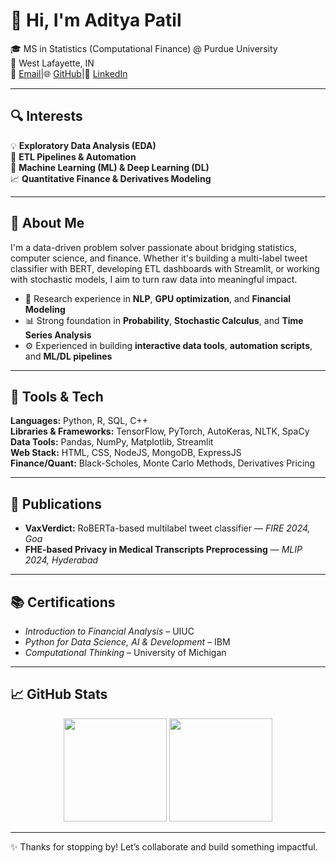 # 👋 Hi, I'm Aditya Patil

🎓 MS in Statistics (Computational Finance) @ Purdue University  
📍 West Lafayette, IN <br />
📧 [Email](mailto:patil219@purdue.edu)|🌐 [GitHub](https://github.com/Ronin2810)|👔 [LinkedIn](https://www.linkedin.com/in/aditya-patil-047283220/)

---

## 🔍 Interests

💡 **Exploratory Data Analysis (EDA)**  
🔄 **ETL Pipelines & Automation**  
🧠 **Machine Learning (ML) & Deep Learning (DL)**  
📈 **Quantitative Finance & Derivatives Modeling**

---

## 🧠 About Me

I'm a data-driven problem solver passionate about bridging statistics, computer science, and finance. Whether it's building a multi-label tweet classifier with BERT, developing ETL dashboards with Streamlit, or working with stochastic models, I aim to turn raw data into meaningful impact.

- 🧪 Research experience in **NLP**, **GPU optimization**, and **Financial Modeling**
- 📊 Strong foundation in **Probability**, **Stochastic Calculus**, and **Time Series Analysis**
- ⚙️ Experienced in building **interactive data tools**, **automation scripts**, and **ML/DL pipelines**

---

## 🔧 Tools & Tech

**Languages:** Python, R, SQL, C++  
**Libraries & Frameworks:** TensorFlow, PyTorch, AutoKeras, NLTK, SpaCy  
**Data Tools:** Pandas, NumPy, Matplotlib, Streamlit  
**Web Stack:** HTML, CSS, NodeJS, MongoDB, ExpressJS  
**Finance/Quant:** Black-Scholes, Monte Carlo Methods, Derivatives Pricing

---

## 📄 Publications

- **VaxVerdict:** RoBERTa-based multilabel tweet classifier — *FIRE 2024, Goa*  
- **FHE-based Privacy in Medical Transcripts Preprocessing** — *MLIP 2024, Hyderabad*

---

## 📚 Certifications

- *Introduction to Financial Analysis* – UIUC  
- *Python for Data Science, AI & Development* – IBM  
- *Computational Thinking* – University of Michigan  

---

## 📈 GitHub Stats

<p align="center">
  <img src="https://github-readme-stats.vercel.app/api?username=Ronin2810&show_icons=true&theme=github_dark" height="165">
  <img src="https://github-readme-stats.vercel.app/api/top-langs/?username=Ronin2810&layout=compact&theme=github_dark" height="165">
</p>

---

✨ Thanks for stopping by! Let’s collaborate and build something impactful.
